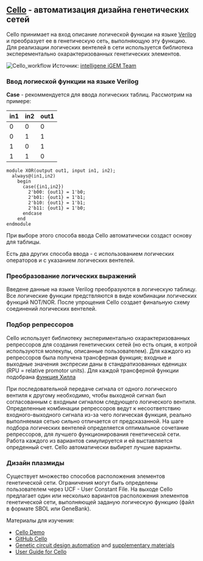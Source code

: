
## [Cello](http://cellocad.org/index.html) - автоматизация дизайна генетических сетей

Cello принимает на вход описание логической функции на языке [Verilog](https://ru.wikipedia.org/wiki/Verilog) и преобразует ее в генетическую
сеть, выполняющую эту функцию. Для реализации логических вентелей в сети используется библиотека эксперементально охарактеризованных 
генетических элементов. 

![Cello_workflow](https://github.com/a-greshnova/Notes/blob/master/SBWS2018/Cello/Cello_simple.png)
Источник: [intelligene iGEM Team](http://2016.igem.org/Team:EPFL/Software_CELLO)

### Ввод логиеской функции на языке Verilog

**Case** - рекоммендуется для ввода логических таблиц. Рассмотрим на примере:

in1 | in2 | out1
--- | --- | ----
0   | 0   | 0
0   | 1   | 1
1   | 0   | 1
1   | 1   | 0

```
module XOR(output out1, input in1, in2);
  always@(in1,in2)
    begin
      case({in1,in2})
        2'b00: {out1} = 1'b0;
        2'b01: {out1} = 1'b1;
        2'b10: {out1} = 1'b1;
        2'b11: {out1} = 1'b0;
      endcase
    end
endmodule
```

При выборе этого способа ввода Cello автоматически создаст основу для таблицы.

Есть два других способа ввода - с использованием логических операторов и с указанием логических вентелей.

### Преобразование логических выражений

Введене данные на языке Verilog преобразуются в логическую таблицу. Все логические функции предствляются в виде комбинации логических функций NOT/NOR. После упрощения Cello создает финальную схему соединений логических вентелей.

### Подбор репрессоров

Cello использует библиотеку экспериментально охарактеризованных репрессоров для создания генетических сетей (но есть опция, в котрой используются молекулы, описанные пользователем). Для каждого из репрессоров была получена трансферная функция; входные и выходные значения экспресии даны в стандратизованных еденицах (RPU = relative promotor units). Для каждой трансферной функции подобрана [функция Хилла](https://en.wikipedia.org/wiki/Hill_equation_(biochemistry))  

При последовательной передаче сигнала от одного логического вентиля к другому необходимо, чтобы выходной сигнал был согласованным с входным сигналом следующего логического вентиля. Определенные комбинации репрессоров ведут к несоответствию входного-выходного сигнала из-за чего логическая функция, реально выполняемая сетью сильно отличается от предсказанной. На шаге подбора логических вентелей определяется оптимальное сочетание репрессоров, для лучшего функционирования генетической сети. Работа каждого из вариантов симулируется и ей выставляется опреденный счет. Cello автоматически выбирет лучшие варианты. 

### Дизайн плазмиды

Существует множество способов расположения элементов генетической сети. Ограничения могут быть определены пользователем через UCF - User Constant File. На выходе Cello предлагает один или несколько вариантов расположения элементов генетической сети, выполняющей заданую логическую функцию (файл в формате SBOL или GeneBank).

Материалы для изучения:
* [Cello Demo](https://www.youtube.com/watch?v=SLn_SkL7vkQ)
* [GitHub Cello](https://github.com/CIDARLAB/cello/tree/master)
* [Genetic circuit design automation](http://science.sciencemag.org/content/352/6281/aac7341) and [supplementary materials](http://cellocad.org/suppinfo.html)
* [User Guide for Cello](http://cellocad.org/usingcello.html)

